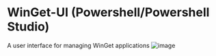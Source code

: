 # WinGet-UI (Powershell/Powershell Studio)
A user interface for managing WinGet applications
![image](https://github.com/user-attachments/assets/76a8d273-ca4e-4ecc-b9ac-e966a743be48)
